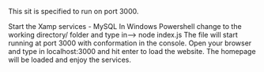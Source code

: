 This sit is specified to run on port 3000.

Start the Xamp services - MySQL 
In Windows Powershell change to the working directory/ folder and type in--> node index.js
The file will start running at port 3000 with conformation in the console.
Open your browser and type in localhost:3000 and hit enter to load the website.
The homepage will be loaded and enjoy the services.
